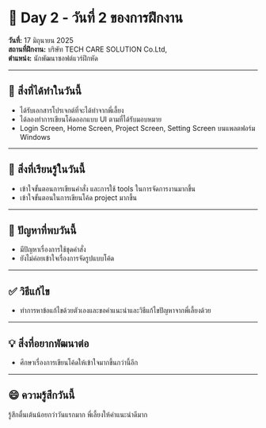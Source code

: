 # 📅 Day 2 - วันที่ 2 ของการฝึกงาน
**วันที่:** 17 มิถุนายน 2025  
**สถานที่ฝึกงาน:** บริษัท TECH CARE SOLUTION Co.Ltd,  
**ตำแหน่ง:** นักพัฒนาซอฟต์แวร์ฝึกหัด

---

## 📝 สิ่งที่ได้ทำในวันนี้
- ได้รับเอกสารโปรเจกต์ที่จะได้ทำจากพี่เลี้ยง
- ได้ลองทำการเขียนโค้ดออกแบบ UI ตามที่ได้รับมอบหมาย
- Login Screen, Home Screen, Project Screen, Setting Screen บนแพลตฟอร์ม Windows


---

## 🎯 สิ่งที่เรียนรู้ในวันนี้
- เข้าใจขั้นตอนการเขียนคำสั่ง และการใช้ tools ในการจัดการงานมากขึ้น
- เข้าใจขั้นตอนในการเขียนโค้ด project มากขึ้น

---

## 🤔 ปัญหาที่พบวันนี้
- มีปัญหาเรื่องการใช้ชุดคำสั่ง
- ยังไม่ค่อยเข้าใจเรื่องการจัดรูปแบบโค้ด


---

## ✅ วิธีแก้ไข
- ทำการหาข้อแก้ไขด้วยตัวเองและขอคำแนะนำและวิธีแก้ไขปัญหาจากพี่เลี้ยงด้วย


---

## 💡 สิ่งที่อยากพัฒนาต่อ
- ศึกษาเรื่องการเขียนโค้ดให้เข้าใจมากขึ้นกว่านี้อีก


---

## 😄 ความรู้สึกวันนี้
รู้สึกตื่นเต้นน้อยกว่าวันแรกมาก พี่เลี้ยงให้คำแนะนำดีมาก 

